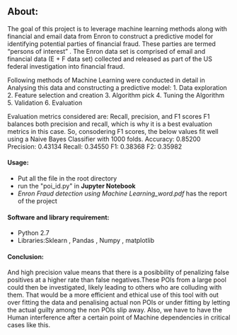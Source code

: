 ## About:

The goal of this project is to leverage machine learning methods along with financial and email data from Enron to construct a predictive model for identifying potential parties of financial fraud. These parties are termed “persons of interest” . The Enron data set is comprised of email and financial data (E + F data set) collected and released as part of the US federal investigation into financial fraud.

Following methods of Machine Learning were conducted in detail in Analysing this data and constructing a predictive model:
    1. Data exploration
    2. Feature selection and creation
    3. Algorithm pick
    4. Tuning the Algorithm
    5. Validation
    6. Evaluation

Evaluation metrics considered are: Recall, precision, and F1 scores
F1 balances both precision and recall, which is why it is a best evaluation metrics in this case.
So, consodering F1 scores, the below values fit well using a Naive Bayes Classifier with 1000 folds.
Accuracy: 0.85200 Precision: 0.43134 Recall: 0.34550 F1: 0.38368 F2: 0.35982

#### Usage:
- Put all the file in the root directory
- run the "poi_id.py" in **Jupyter Notebook**
- *Enron Fraud detection using Machine Learning_word.pdf* has the report of the project

#### Software and library requirement:

- Python 2.7
- Libraries:Sklearn , Pandas , Numpy , matplotlib

#### Conclusion:
And high precision value means that there is a posibbility of penalizing false positives at a higher rate than false negatives.These POIs from a large pool could then be investigated, likely leading to others who are colluding with them. That would be a more efficient and ethical use of this tool with out over fitting the data and penalising actual non POIs or under fitting by letting the actual guilty among the non POIs slip away. Also, we have to have the Human interference after a certain point of Machine dependencies in critical cases like this.
